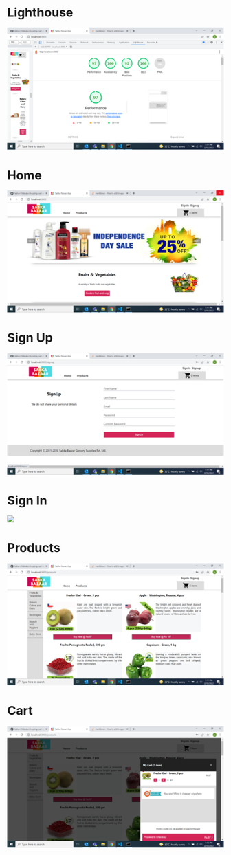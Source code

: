 # Lighthouse

![](screenshots/Screenshot_1.png)

# Home

![](screenshots/Screenshot_2.png)

# Sign Up

![](screenshots/Screenshot_3.png)

# Sign In

![](screenshots/Screenshot_4.png)

# Products

![](screenshots/Screenshot_5.png)

# Cart

![](screenshots/Screenshot_6.png)
